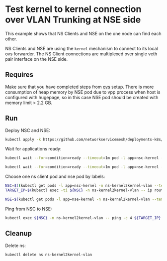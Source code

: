 # Test kernel to kernel connection over VLAN Trunking at NSE side


This example shows that NS Clients and NSE on the one node can find each other. 

NS Clients and NSE are using the `kernel` mechanism to connect to its local ovs forwarder.
The NS Client connections are multiplexed over single veth pair interface on the NSE side.

## Requires

Make sure that you have completed steps from [ovs](../../ovs) setup.
There is more consumption of heap memory by NSE pod due to vpp process when host is configured with
hugepage, so in this case NSE pod should be created with memory limit > 2.2 GB.

## Run

Deploy NSC and NSE:
```bash
kubectl apply -k https://github.com/networkservicemesh/deployments-k8s/examples/use-cases/Kernel2KernelVLAN?ref=d39c20120d9bbc2a6a230032fa7780cc70d798be
```

Wait for applications ready:
```bash
kubectl wait --for=condition=ready --timeout=1m pod -l app=nsc-kernel -n ns-kernel2kernel-vlan
```
```bash
kubectl wait --for=condition=ready --timeout=1m pod -l app=nse-kernel -n ns-kernel2kernel-vlan
```

Choose one ns client pod and nse pod by labels:
```bash
NSC=$((kubectl get pods -l app=nsc-kernel -n ns-kernel2kernel-vlan --template '{{range .items}}{{.metadata.name}}{{" "}}{{end}}') | cut -d' ' -f1)
TARGET_IP=$(kubectl exec -ti ${NSC} -n ns-kernel2kernel-vlan -- ip route show | grep 172.16 | cut -d' ' -f1)
```
```bash
NSE=$(kubectl get pods -l app=nse-kernel -n ns-kernel2kernel-vlan --template '{{range .items}}{{.metadata.name}}{{"\n"}}{{end}}')
```

Ping from NSC to NSE:
```bash
kubectl exec ${NSC} -n ns-kernel2kernel-vlan -- ping -c 4 ${TARGET_IP}
```

## Cleanup

Delete ns:
```bash
kubectl delete ns ns-kernel2kernel-vlan
```
